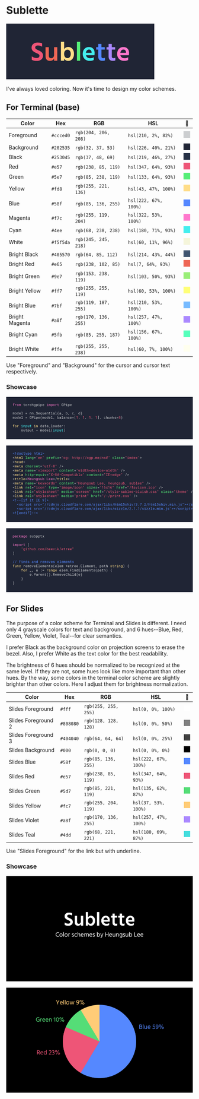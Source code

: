 # Sublette

![](showcase/logo.png)

I've always loved coloring. Now it's time to design my color schemes.

## For Terminal (base)

Color          | Hex       | RGB                  | HSL                   |🎨
-------------- | --------- | -------------------- | --------------------- | --------------------------
Foreground     | `#ccced0` | `rgb(204, 206, 208)` | `hsl(210, 2%, 82%)`   | ![](plates/foreground.gif)
Background     | `#202535` | `rgb(32, 37, 53)`    | `hsl(226, 40%, 21%)`  | ![](plates/background.gif)
Black          | `#253045` | `rgb(37, 48, 69)`    | `hsl(219, 46%, 27%)`  | ![](plates/black.gif)
Red            | `#e57`    | `rgb(238, 85, 119)`  | `hsl(347, 64%, 93%)`  | ![](plates/red.gif)
Green          | `#5e7`    | `rgb(85, 238, 119)`  | `hsl(133, 64%, 93%)`  | ![](plates/green.gif)
Yellow         | `#fd8`    | `rgb(255, 221, 136)` | `hsl(43, 47%, 100%)`  | ![](plates/yellow.gif)
Blue           | `#58f`    | `rgb(85, 136, 255)`  | `hsl(222, 67%, 100%)` | ![](plates/blue.gif)
Magenta        | `#f7c`    | `rgb(255, 119, 204)` | `hsl(322, 53%, 100%)` | ![](plates/magenta.gif)
Cyan           | `#4ee`    | `rgb(68, 238, 238)`  | `hsl(180, 71%, 93%)`  | ![](plates/cyan.gif)
White          | `#f5f5da` | `rgb(245, 245, 218)` | `hsl(60, 11%, 96%)`   | ![](plates/white.gif)
Bright Black   | `#405570` | `rgb(64, 85, 112)`   | `hsl(214, 43%, 44%)`  | ![](plates/bright-black.gif)
Bright Red     | `#e65`    | `rgb(238, 102, 85)`  | `hsl(7, 64%, 93%)`    | ![](plates/bright-red.gif)
Bright Green   | `#9e7`    | `rgb(153, 238, 119)` | `hsl(103, 50%, 93%)`  | ![](plates/bright-green.gif)
Bright Yellow  | `#ff7`    | `rgb(255, 255, 119)` | `hsl(60, 53%, 100%)`  | ![](plates/bright-yellow.gif)
Bright Blue    | `#7bf`    | `rgb(119, 187, 255)` | `hsl(210, 53%, 100%)` | ![](plates/bright-blue.gif)
Bright Magenta | `#a8f`    | `rgb(170, 136, 255)` | `hsl(257, 47%, 100%)` | ![](plates/bright-magenta.gif)
Bright Cyan    | `#5fb`    | `rgb(85, 255, 187)`  | `hsl(156, 67%, 100%)` | ![](plates/bright-cyan.gif)
Bright White   | `#ffe`    | `rgb(255, 255, 238)` | `hsl(60, 7%, 100%)`   | ![](plates/bright-white.gif)

Use "Foreground" and "Background" for the cursor and cursor text respectively.

### Showcase

![](showcase/torchgpipe.py.png)

![](showcase/subl.ee.html.png)

![](showcase/subpptx.go.png)

## For Slides

The purpose of a color scheme for Terminal and Slides is different. I need only
4 grayscale colors for text and background, and 6 hues--Blue, Red, Green,
Yellow, Violet, Teal--for clear semantics.

I prefer Black as the background color on projection screens to erase the
bezel. Also, I prefer White as the text color for the best readability.

The brightness of 6 hues should be normalized to be recognized at the same
level. If they are not, some hues look like more important than other hues. By
the way, some colors in the terminal color scheme are slightly brighter than
other colors. Here I adjust them for brightness normalization.

Color               | Hex       | RGB                  | HSL                   |🎨
------------------- | --------- | -------------------- | --------------------- | ---------------------------------
Slides Foreground   | `#fff`    | `rgb(255, 255, 255)` | `hsl(0, 0%, 100%)`    | ![](plates/slides-foreground.gif)
Slides Foreground 2 | `#808080` | `rgb(128, 128, 128)` | `hsl(0, 0%, 50%)`     | ![](plates/slides-foreground-2.gif)
Slides Foreground 3 | `#404040` | `rgb(64, 64, 64)`    | `hsl(0, 0%, 25%)`     | ![](plates/slides-foreground-3.gif)
Slides Background   | `#000`    | `rgb(0, 0, 0)`       | `hsl(0, 0%, 0%)`      | ![](plates/slides-background.gif)
Slides Blue         | `#58f`    | `rgb(85, 136, 255)`  | `hsl(222, 67%, 100%)` | ![](plates/slides-blue.gif)
Slides Red          | `#e57`    | `rgb(238, 85, 119)`  | `hsl(347, 64%, 93%)`  | ![](plates/slides-red.gif)
Slides Green        | `#5d7`    | `rgb(85, 221, 119)`  | `hsl(135, 62%, 87%)`  | ![](plates/slides-green.gif)
Slides Yellow       | `#fc7`    | `rgb(255, 204, 119)` | `hsl(37, 53%, 100%)`  | ![](plates/slides-yellow.gif)
Slides Violet       | `#a8f`    | `rgb(170, 136, 255)` | `hsl(257, 47%, 100%)` | ![](plates/slides-violet.gif)
Slides Teal         | `#4dd`    | `rgb(68, 221, 221)`  | `hsl(180, 69%, 87%)`  | ![](plates/slides-teal.gif)

Use "Slides Foreground" for the link but with underline.

### Showcase

![](showcase/slides-title.png)

![](showcase/pie-chart.png)
